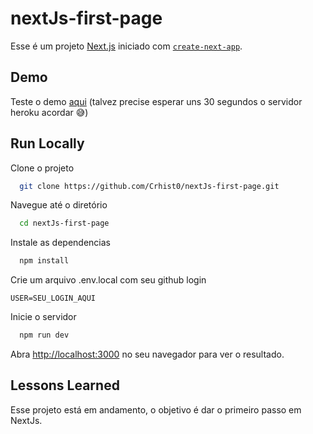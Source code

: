 # nextJs-first-page

Esse é um projeto [Next.js](https://nextjs.org/) iniciado com [`create-next-app`](https://github.com/vercel/next.js/tree/canary/packages/create-next-app).

## Demo

Teste o demo [aqui](https://next-js-first-page-m5bhwvazi-crhist0.vercel.app/) (talvez precise esperar uns 30 segundos o servidor heroku acordar 😅)

## Run Locally

Clone o projeto

```bash
  git clone https://github.com/Crhist0/nextJs-first-page.git
```

Navegue até o diretório

```bash
  cd nextJs-first-page
```

Instale as dependencias

```bash
  npm install
```

Crie um arquivo .env.local com seu github login

```env
USER=SEU_LOGIN_AQUI
```

Inicie o servidor

```bash
  npm run dev
```

Abra [http://localhost:3000](http://localhost:3000) no seu navegador para ver o resultado.


## Lessons Learned

Esse projeto está em andamento, o objetivo é dar o primeiro passo em NextJs.

